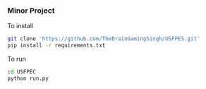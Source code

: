 ### Minor Project
To install

```bash
git clone 'https://github.com/TheBrainGamingSingh/USFPES.git'
pip install -r requirements.txt
```
To run

```bash
cd USFPEC
python run.py
```
